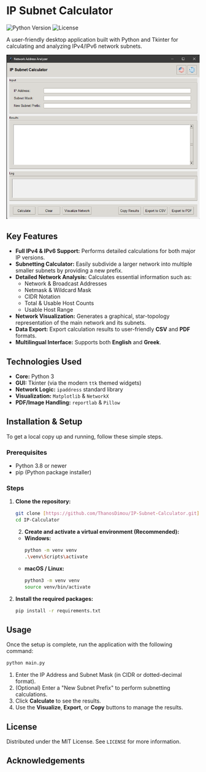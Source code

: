 # IP Subnet Calculator

![Python Version](https://img.shields.io/badge/python-3.8+-blue.svg)
![License](https://img.shields.io/badge/license-MIT-green.svg)

A user-friendly desktop application built with Python and Tkinter for calculating and analyzing IPv4/IPv6 network subnets.

![IP Calculator Screenshot](images/screenshot.png)

## Key Features

* **Full IPv4 & IPv6 Support:** Performs detailed calculations for both major IP versions.
* **Subnetting Calculator:** Easily subdivide a larger network into multiple smaller subnets by providing a new prefix.
* **Detailed Network Analysis:** Calculates essential information such as:
    * Network & Broadcast Addresses
    * Netmask & Wildcard Mask
    * CIDR Notation
    * Total & Usable Host Counts
    * Usable Host Range
* **Network Visualization:** Generates a graphical, star-topology representation of the main network and its subnets.
* **Data Export:** Export calculation results to user-friendly **CSV** and **PDF** formats.
* **Multilingual Interface:** Supports both **English** and **Greek**.

## Technologies Used

* **Core:** Python 3
* **GUI:** Tkinter (via the modern `ttk` themed widgets)
* **Network Logic:** `ipaddress` standard library
* **Visualization:** `Matplotlib` & `NetworkX`
* **PDF/Image Handling:** `reportlab` & `Pillow`

## Installation & Setup

To get a local copy up and running, follow these simple steps.

### Prerequisites

* Python 3.8 or newer
* pip (Python package installer)

### Steps

1.  **Clone the repository:**
    ```sh
    git clone [https://github.com/ThanosDimou/IP-Subnet-Calculator.git](https://github.com/ThanosDimou/IP-Subnet-Calculator.git)
    cd IP-Calculator
    ```
    2.  **Create and activate a virtual environment (Recommended):**
    * **Windows:**
        ```sh
        python -m venv venv
        .\venv\Scripts\activate
        ```
    * **macOS / Linux:**
        ```sh
        python3 -m venv venv
        source venv/bin/activate
        ```

3.  **Install the required packages:**
    ```sh
    pip install -r requirements.txt
    ```

## Usage

Once the setup is complete, run the application with the following command:

```sh
python main.py
```

1.  Enter the IP Address and Subnet Mask (in CIDR or dotted-decimal format).
2.  (Optional) Enter a "New Subnet Prefix" to perform subnetting calculations.
3.  Click **Calculate** to see the results.
4.  Use the **Visualize**, **Export**, or **Copy** buttons to manage the results.

## License

Distributed under the MIT License. See `LICENSE` for more information.

## Acknowledgements




